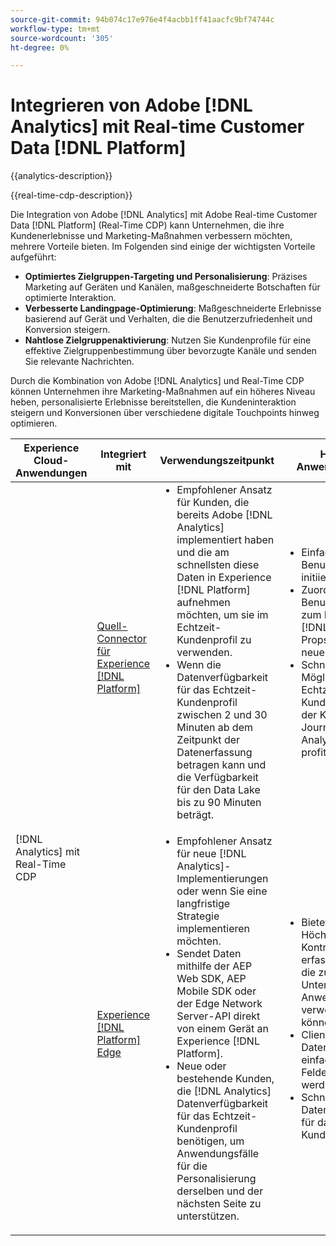 ```yaml
---
source-git-commit: 94b074c17e976e4f4acbb1ff41aacfc9bf74744c
workflow-type: tm+mt
source-wordcount: '305'
ht-degree: 0%

---
```



# Integrieren von Adobe [!DNL Analytics] mit Real-time Customer Data [!DNL Platform]

{{analytics-description}}

{{real-time-cdp-description}}

Die Integration von Adobe [!DNL Analytics] mit Adobe Real-time Customer Data [!DNL Platform] (Real-Time CDP) kann Unternehmen, die ihre Kundenerlebnisse und Marketing-Maßnahmen verbessern möchten, mehrere Vorteile bieten. Im Folgenden sind einige der wichtigsten Vorteile aufgeführt:

+ **Optimiertes Zielgruppen-Targeting und Personalisierung**: Präzises Marketing auf Geräten und Kanälen, maßgeschneiderte Botschaften für optimierte Interaktion.
+ **Verbesserte Landingpage-Optimierung**: Maßgeschneiderte Erlebnisse basierend auf Gerät und Verhalten, die die Benutzerzufriedenheit und Konversion steigern.
+ **Nahtlose Zielgruppenaktivierung**: Nutzen Sie Kundenprofile für eine effektive Zielgruppenbestimmung über bevorzugte Kanäle und senden Sie relevante Nachrichten.

Durch die Kombination von Adobe [!DNL Analytics] und Real-Time CDP können Unternehmen ihre Marketing-Maßnahmen auf ein höheres Niveau heben, personalisierte Erlebnisse bereitstellen, die Kundeninteraktion steigern und Konversionen über verschiedene digitale Touchpoints hinweg optimieren.

<table>
    <thead>
        <tr>
            <th>Experience Cloud-Anwendungen</th>
            <th>Integriert mit</th>
            <th>Verwendungszeitpunkt</th>
            <th>Häufige Anwendungsfälle</th>
        </tr>
    </thead>
    <tr>
        <td rowspan="2">[!DNL Analytics] mit Real-Time CDP</td>
        <td><a href="../../integrations/tutorials/analytics-rtcdp/experience-platform-source-connector.md" target="_blank" rel="noreferrer">Quell-Connector für Experience [!DNL Platform]</a></td>
        <td>
            <ul style="margin-top: 0;">
                <li>Empfohlener Ansatz für Kunden, die bereits Adobe [!DNL Analytics] implementiert haben und die am schnellsten diese Daten in Experience [!DNL Platform] aufnehmen möchten, um sie im Echtzeit-Kundenprofil zu verwenden.</li>
                <li>Wenn die Datenverfügbarkeit für das Echtzeit-Kundenprofil zwischen 2 und 30 Minuten ab dem Zeitpunkt der Datenerfassung betragen kann und die Verfügbarkeit für den Data Lake bis zu 90 Minuten beträgt.</li>
            </ul>
        </td>
        <td>
            <ul style="margin-top: 0;">
                <li>Einfacher, von der Benutzeroberfläche initiierter Workflow.</li>
                <li>Zuordnen der Benutzeroberfläche zum Kopieren [!DNL Analytics] Props und eVars in neue XDM-Felder.</li>
                <li>Schnellste Möglichkeit, vom Echtzeit-Kundenprofil und der Kunden-Journey-[!DNL Analytics] zu profitieren.</li>
            </ul>
        </td>
    </tr>
    <tr>
       <td><a href="../../integrations/tutorials/analytics-rtcdp/experience-platform-edge.md" target="_blank" rel="noreferrer">Experience [!DNL Platform] Edge</a></td>
        <td>
            <ul style="margin-top: 0;">
                <li>Empfohlener Ansatz für neue [!DNL Analytics]-Implementierungen oder wenn Sie eine langfristige Strategie implementieren möchten.</li>
                <li>Sendet Daten mithilfe der AEP Web SDK, AEP Mobile SDK oder der Edge Network Server-API direkt von einem Gerät an Experience [!DNL Platform].</li>
                <li>Neue oder bestehende Kunden, die [!DNL Analytics] Datenverfügbarkeit für das Echtzeit-Kundenprofil benötigen, um Anwendungsfälle für die Personalisierung derselben und der nächsten Seite zu unterstützen.</li>
            </ul>
        </td>
        <td>
            <ul style="margin-top: 0;">
                <li>Bietet ein Höchstmaß an Kontrolle über die erfassten Daten, die zur Unterstützung Ihrer Anwendungsfälle verwendet werden können.</li>
                <li>Client-seitige Daten können einfach XDM-Feldern zugeordnet werden.</li>
                <li>Schnellste Datenverfügbarkeit für das Echtzeit-Kundenprofil.</li>
            </ul>
        </td>
    </tr>            
</table>
